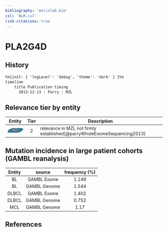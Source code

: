 ```yaml
---
bibliography: 'morinlab.bib'
csl: 'NLM.csl'
link-citations: true
---
```


# PLA2G4D

## History

```mermaid
%%{init: { 'logLevel': 'debug', 'theme': 'dark' } }%%
timeline
    title Publication timing
      2013-12-13 : Parry : MZL
```


## Relevance tier by entity

|Entity|Tier|Description|
|:------:|:----:|--------------------------------------|
|![MZL](images/icons/MZL_tier2.png)|2|relevance in MZL not firmly established[@parryWholeExomeSequencing2013]|


## Mutation incidence in large patient cohorts (GAMBL reanalysis)

|Entity|source |frequency (%)|
|:------:|:----:|:----:|
|BL|GAMBL Exome |1.149 |
|BL|GAMBL Genome |1.544 |
|DLBCL|GAMBL Exome |1.402 |
|DLBCL|GAMBL Genome |0.752 |
|MCL|GAMBL Genome |1.17 |


## References


